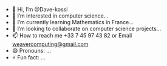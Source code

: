 - 👋 Hi, I’m @Dave-kossi
- 👀 I’m interested in computer science...
- 🌱 I’m currently learning Mathematics in France...
- 💞️ I’m looking to collaborate on computer science projects...
- 📫 How to reach me +33 7 45 97 43 82 or Email weavercomputing@gmail.com
- 😄 Pronouns: ...
- ⚡ Fun fact: ...

<!---
Dave-kossi/Dave-kossi is a ✨ special ✨ repository because its `README.md` (this file) appears on your GitHub profile.
You can click the Preview link to take a look at your changes.
--->
